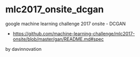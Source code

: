 # mlc2017_onsite_dcgan
google machine learning challenge 2017 onsite - DCGAN
- https://github.com/machine-learning-challenge/mlc2017-onsite/blob/master/gan/README.md#spec

by davinnovation
